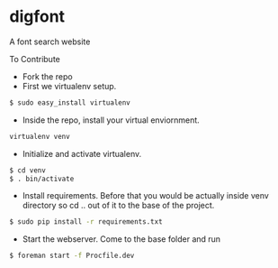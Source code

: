 digfont
=======

A font search website


To Contribute

* Fork the repo
* First we virtualenv setup.

```sh
$ sudo easy_install virtualenv
```
* Inside the repo, install your virtual enviornment.

```sh
virtualenv venv
```
* Initialize and activate virtualenv.

```sh
$ cd venv
$ . bin/activate
```
* Install requirements. Before that you would be actually inside venv directory so cd .. out of it to the base of the project.

```sh
$ sudo pip install -r requirements.txt
```
* Start the webserver. Come to the base folder and run

```sh
$ foreman start -f Procfile.dev
```

